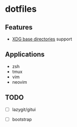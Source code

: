 # dotfiles

## Features
- [XDG base directories](https://specifications.freedesktop.org/basedir-spec/basedir-spec-latest.html) support

## Applications
- zsh
- tmux
- vim
- neovim

## TODO
- [ ] lazygit/gitui
- [ ] bootstrap

